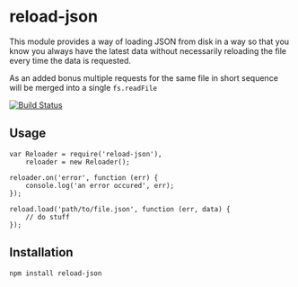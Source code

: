 # reload-json

This module provides a way of loading JSON from disk in a way so that you know
you always have the latest data without necessarily reloading the file every
time the data is requested.

As an added bonus multiple requests for the same file in short sequence will be
merged into a single `fs.readFile`

[![Build Status](https://travis-ci.org/keis/json-reload.svg?branch=master)](https://travis-ci.org/keis/json-reload)

## Usage

    var Reloader = require('reload-json'),
        reloader = new Reloader();

    reloader.on('error', function (err) {
        console.log('an error occured', err);
    });

    reload.load('path/to/file.json', function (err, data) {
        // do stuff
    });

## Installation

    npm install reload-json
